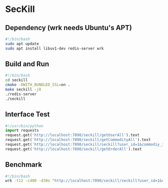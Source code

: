 # SecKill

## Dependency (wrk needs Ubuntu's APT)
```bash
#!/bin/bash
sudo apt update
sudo apt install libuv1-dev redis-server wrk
```

## Build and Run
```bash
#!/bin/bash
cd seckill
cmake -DWITH_BUNDLED_SSL=on .
make seckill -j8
./redis-server
./seckill
```

## Interface Test
```python
#!/usr/bin/python
import requests
request.get('http://localhost:7890/seckill/getUserAll').text
request.get('http://localhost:7890/seckill/getCommodityAll').text
request.get('http://localhost:7890/seckill/seckill?user_id=1&commodiy_id=1').text
request.get('http://localhost:7890/seckill/getOrderAll').text
```

## Benchmark 
```bash
#!/bin/bash
wrk -t12 -c400 -d30s "http://localhost:7890/seckill/seckill?user_id=1&commodity_id=1"
```
